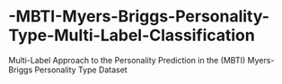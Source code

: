 # -MBTI-Myers-Briggs-Personality-Type-Multi-Label-Classification
Multi-Label Approach to the Personality Prediction in the (MBTI) Myers-Briggs Personality Type Dataset
